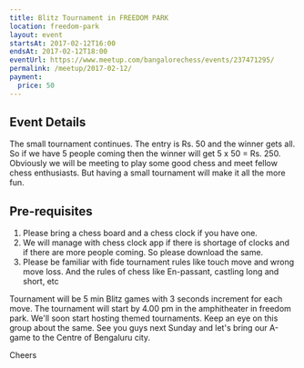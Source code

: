 ```yaml
---
title: Blitz Tournament in FREEDOM PARK 
location: freedom-park
layout: event
startsAt: 2017-02-12T16:00
endsAt: 2017-02-12T18:00
eventUrl: https://www.meetup.com/bangalorechess/events/237471295/
permalink: /meetup/2017-02-12/
payment:
  price: 50
---
```

## Event Details
The small tournament continues. The entry is Rs. 50 and the winner gets all. So if we have 5 people coming then the winner will get 5 x 50 = Rs. 250. Obviously we will be meeting to play some good chess and meet fellow chess enthusiasts. But having a small tournament will make it all the more fun.

## Pre-requisites
1. Please bring a chess board and a chess clock if you have one.
1. We will manage with chess clock app if there is shortage of clocks and if there are more people coming. So please download the same.
1. Please be familiar with fide tournament rules like touch move and wrong move loss. And the rules of chess like En-passant, castling long and short, etc

Tournament will be 5 min Blitz games with 3 seconds increment for each move. The tournament will start by 4.00 pm in the amphitheater in freedom park. We'll soon start hosting themed tournaments. Keep an eye on this group about the same.
See you guys next Sunday and let's bring our A-game to the Centre of Bengaluru city.

Cheers
